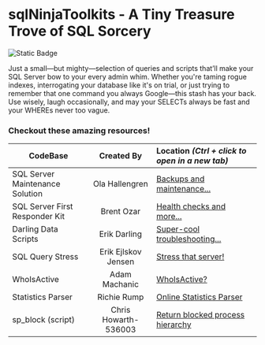 
# sqlNinjaToolkits - A Tiny Treasure Trove of SQL Sorcery
![Static Badge](https://img.shields.io/badge/sql-geek-blue)


Just a small—but mighty—selection of queries and scripts that’ll make your SQL Server bow to your every admin whim. Whether you're taming rogue indexes, interrogating your database like it's on trial, or just trying to remember that one command you always Google—this stash has your back. Use wisely, laugh occasionally, and may your SELECTs always be fast and your WHEREs never too vague.

### Checkout these amazing resources!

| CodeBase        | Created By | Location _(Ctrl + click to open in a new tab)_ |
| ------------- |:-------------:| :-------------|
| SQL Server Maintenance Solution | Ola Hallengren | [Backups and maintenance...](https://github.com/olahallengren/sql-server-maintenance-solution) |
| SQL Server First Responder Kit | Brent Ozar | [Health checks and more...](https://github.com/BrentOzarULTD/SQL-Server-First-Responder-Kit) |
| Darling Data Scripts | Erik Darling | [Super-cool troubleshooting...](https://github.com/erikdarlingdata/DarlingData) |
| SQL Query Stress | Erik Ejlskov Jensen | [Stress that server!](https://github.com/ErikEJ/SqlQueryStress) |
| WhoIsActive | Adam Machanic | [WhoIsActive?](https://github.com/amachanic/sp_whoisactive) |
| Statistics Parser | Richie Rump | [Online Statistics Parser ](https://statisticsparser.com/) |
| sp_block (script) | Chris Howarth-536003 | [Return blocked process hierarchy](sp_block.sql) |
